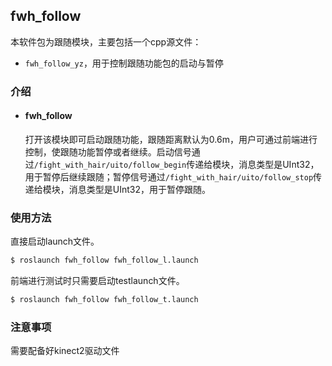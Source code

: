 ## fwh_follow

本软件包为跟随模块，主要包括一个cpp源文件：

- `fwh_follow_yz`，用于控制跟随功能包的启动与暂停

### 介绍

- #### fwh_follow

  打开该模块即可启动跟随功能，跟随距离默认为0.6m，用户可通过前端进行控制，使跟随功能暂停或者继续。启动信号通过`/fight_with_hair/uito/follow_begin`传递给模块，消息类型是UInt32，用于暂停后继续跟随；暂停信号通过`/fight_with_hair/uito/follow_stop`传递给模块，消息类型是UInt32，用于暂停跟随。

### 使用方法

直接启动launch文件。

```sh
$ roslaunch fwh_follow fwh_follow_l.launch
```

前端进行测试时只需要启动testlaunch文件。

```sh
$ roslaunch fwh_follow fwh_follow_t.launch
```

### 注意事项

需要配备好kinect2驱动文件

